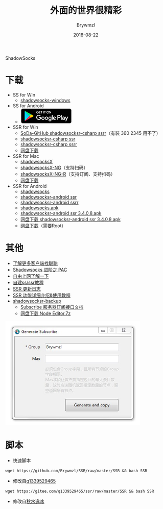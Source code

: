 ﻿---
layout:     post
title:      外面的世界很精彩
subtitle:   
date:       2018-08-22
author:     Brywmzl
header-img: img/post-bg-os-metro.jpg
catalog: true
tags: [ShadowSocks]

---
ShadowSocks

<!--more-->

# 下载
* SS for Win
	* [shadowsocks-windows](https://github.com/shadowsocks/shadowsocks-windows/releases)
* SS for Android
	* <a href="https://play.google.com/store/apps/details?id=com.github.shadowsocks"><img src="\img\Chrome\google-play-download.png"></a>
* SSR for Win
	* [SoDa-GitHub shadowsocksr-csharp ssrr](https://github.com/SoDa-GitHub/shadowsocksrr-csharp/releases)（有装 360 2345 用不了）
	* [shadowsocksr-csharp ssr](https://github.com/shadowsocksr-backup/shadowsocksr-csharp/releases)
	* [shadowsocksr-csharp ssrr](https://github.com/shadowsocksrr/shadowsocksr-csharp/releases)
	* [网盘下载](http://pan.ccav1.me/lanzou.php?type=down&url=https://pan.lanzou.com/i0j7xqf)
* SSR for Mac
	* [shadowsocksX](https://github.com/shadowsocks/shadowsocks-iOS/releases)
	* [shadowsocksX-NG](https://github.com/shadowsocksr-backup/ShadowsocksX-NG)（支持扫码）
	* [shadowsocksX-NG-R](https://github.com/qinyuhang/ShadowsocksX-NG-R/releases)（支持订阅、支持扫码）
	* [网盘下载](http://pan.ccav1.me/lanzou.php?type=down&url=https://www.lanzous.com/i1745if)
* SSR for Android
	* [shadowsocks](https://github.com/shadowsocks/shadowsocks-android/releases)
	* [shadowsocksr-android ssr](https://github.com/shadowsocksr-backup/shadowsocksr-android/releases)
	* [shadowsocksr-android ssrr](https://github.com/shadowsocksrr/shadowsocksr-android/releases)
	* [shadowsocks.apk](https://apps.evozi.com/apk-downloader/?id=com.github.shadowsocks)
	* [shadowsocksr-android ssr 3.4.0.8.apk](https://github.com/shadowsocksr-backup/shadowsocksr-android/releases/download/3.4.0.8/shadowsocksr-release.apk)
	* [网盘下载 shadowsocksr-android ssr 3.4.0.8.apk](http://pan.ccav1.me/lanzou.php?type=down&url=https://www.lanzous.com/i1pjt8h)
	* [网盘下载](http://pan.ccav1.me/lanzou.php?type=down&url=https://pan.lanzou.com/i0j7w5i)（需要Root）


# 其他
* [了解更多客户端找聪聪](https://congcong0806.github.io/)
* [Shadowsocks 进阶之 PAC](https://www.jianshu.com/p/5518642a8301)
* [自由上网了解一下](https://github.com/Alvin9999/new-pac/wiki)
* [自建ss/ssr教程](https://github.com/Alvin9999/new-pac/wiki/自建ss服务器教程)
* [SSR 更新日志](https://files.ime.moe/shadowsocks/changelog.txt)
* [SSR 功能详细介绍&使用教程](https://lolico.moe/tutorial/shadowsocksr.html)
* [shadowsocksr-backup](https://github.com/shadowsocksr-backup)
	* [Subscribe 服务器订阅接口文档](https://github.com/shadowsocksr-backup/shadowsocks-rss/wiki/Subscribe-服务器订阅接口文档)
	* [网盘下载 Node Editor.7z](http://pan.ccav1.me/lanzou.php?type=down&url=https://www.lanzous.com/i1w10uj)

![](/img/TheWorld/Subscribe.jpg)

# 脚本

* 快速脚本
```
wget https://github.com/Brywmzl/SSR/raw/master/SSR && bash SSR
```
* 修改自[q1339529465](https://gitee.com/q1339529465/ssr)
```
wget https://gitee.com/q1339529465/ssr/raw/master/SSR && bash SSR
```  
* 修改自[秋水逸冰](https://teddysun.com)